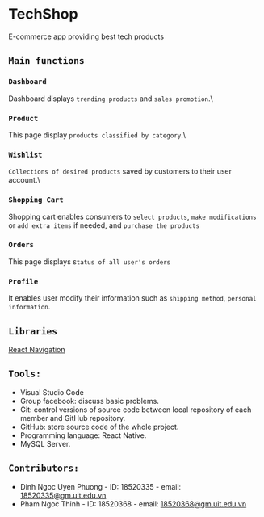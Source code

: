 # TechShop

E-commerce app providing best tech products

## `Main functions`

### `Dashboard`

Dashboard displays `trending products` and `sales promotion`.\

### `Product`

This page display `products classified by category`.\

### `Wishlist`

`Collections of desired products` saved by customers to their user account.\

### `Shopping Cart`

Shopping cart enables consumers to `select products`, `make modifications` or `add extra items` if needed, and `purchase the products`

### `Orders`

This page displays s`tatus of all user's orders`

### `Profile`

It enables user modify their information such as `shipping method`, `personal information`.

## `Libraries`

[React Navigation](https://reactnavigation.org/docs/hello-react-navigation/)

## `Tools:`

- Visual Studio Code
- Group facebook: discuss basic problems.
- Git: control versions of source code between local repository of each member and GitHub repository.
- GitHub: store source code of the whole project.
- Programming language: React Native.
- MySQL Server.

## `Contributors:`

- Dinh Ngoc Uyen Phuong - ID: 18520335 - email: 18520335@gm.uit.edu.vn
- Pham Ngoc Thinh - ID: 18520368 - email: 18520368@gm.uit.edu.vn
